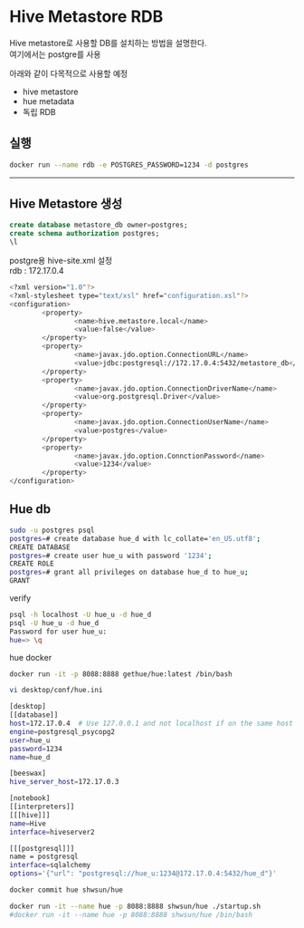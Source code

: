 # Hive Metastore RDB  
Hive metastore로 사용할 DB를 설치하는 방법을 설명한다.  
여기에서는 postgre를 사용  
  
아래와 같이 다목적으로 사용할 예정  
 - hive metastore 
 - hue metadata  
 - 독립 RDB  

## 실행  
```bash
docker run --name rdb -e POSTGRES_PASSWORD=1234 -d postgres
```

---  
## Hive Metastore 생성  
```sql
create database metastore_db owner=postgres;
create schema authorization postgres;
\l
```

postgre용 hive-site.xml 설정  
rdb : 172.17.0.4  
```bash
<?xml version="1.0"?>
<?xml-stylesheet type="text/xsl" href="configuration.xsl"?>
<configuration>
        <property>
                <name>hive.metastore.local</name>
                <value>false</value>
        </property>
        <property>
                <name>javax.jdo.option.ConnectionURL</name>
                <value>jdbc:postgresql://172.17.0.4:5432/metastore_db</value>
        </property>
        <property>
                <name>javax.jdo.option.ConnectionDriverName</name>
                <value>org.postgresql.Driver</value>
        </property>
        <property>
                <name>javax.jdo.option.ConnectionUserName</name>
                <value>postgres</value>
        </property>
        <property>
                <name>javax.jdo.option.ConnctionPassword</name>
                <value>1234</value>
        </property>
</configuration>
```

## Hue db 
```bash
sudo -u postgres psql
postgres=# create database hue_d with lc_collate='en_US.utf8';
CREATE DATABASE
postgres=# create user hue_u with password '1234';
CREATE ROLE
postgres=# grant all privileges on database hue_d to hue_u;
GRANT
```
verify 
```bash
psql -h localhost -U hue_u -d hue_d
psql -U hue_u -d hue_d
Password for user hue_u:
hue=> \q
```

hue docker 
```bash
docker run -it -p 8088:8888 gethue/hue:latest /bin/bash

vi desktop/conf/hue.ini

[desktop]
[[database]]
host=172.17.0.4  # Use 127.0.0.1 and not localhost if on the same host
engine=postgresql_psycopg2
user=hue_u
password=1234
name=hue_d

[beeswax]
hive_server_host=172.17.0.3

[notebook]
[[interpreters]]
[[[hive]]]
name=Hive
interface=hiveserver2

[[[postgresql]]]
name = postgresql
interface=sqlalchemy
options='{"url": "postgresql://hue_u:1234@172.17.0.4:5432/hue_d"}'

docker commit hue shwsun/hue

docker run -it --name hue -p 8088:8888 shwsun/hue ./startup.sh
#docker run -it --name hue -p 8088:8888 shwsun/hue /bin/bash
```